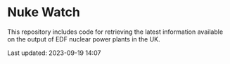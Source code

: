 # Nuke Watch

This repository includes code for retrieving the latest information available on the output of EDF nuclear power plants in the UK.

Last updated: 2023-09-19 14:07